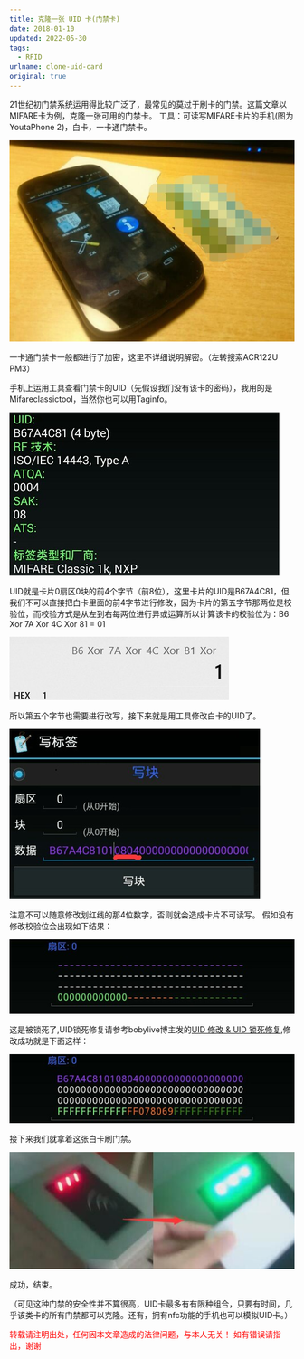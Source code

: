 ```yaml
---
title: 克隆一张 UID 卡(门禁卡)
date: 2018-01-10
updated: 2022-05-30
tags:
  - RFID
urlname: clone-uid-card
original: true
---
```

21世纪初门禁系统运用得比较广泛了，最常见的莫过于刷卡的门禁。这篇文章以MIFARE卡为例，克隆一张可用的门禁卡。
工具：可读写MIFARE卡片的手机(图为YoutaPhone 2)，白卡，一卡通门禁卡。
<!--more-->
![工具: 支持nfc手机, 白卡, 一卡通门禁卡](/picture/20180110-0.jpg)

一卡通门禁卡一般都进行了加密，这里不详细说明解密。（左转搜索ACR122U PM3）

手机上运用工具查看门禁卡的UID（先假设我们没有该卡的密码），我用的是Mifareclassictool，当然你也可以用Taginfo。

![卡片信息](/picture/20180110-1.jpg)

UID就是卡片0扇区0块的前4个字节（前8位），这里卡片的UID是B67A4C81，但我们不可以直接把白卡里面的前4字节进行修改，因为卡片的第五字节那两位是校验位，而校验方式是从左到右每两位进行异或运算所以计算该卡的校验位为：B6 Xor 7A Xor 4C Xor 81 = 01

![计算校验值](/picture/20180110-2.jpg)

所以第五个字节也需要进行改写，接下来就是用工具修改白卡的UID了。

![写标签](/picture/20180110-3.jpg)

注意不可以随意修改划红线的那4位数字，否则就会造成卡片不可读写。
假如没有修改校验位会出现如下结果：

![卡锁死](/picture/20180110-4.jpg)

这是被锁死了,UID锁死修复请参考bobylive博主发的[UID 修改 & UID 锁死修复](https://bobylive.com/static/1936469),修改成功就是下面这样：

![修改成功](/picture/20180110-5.jpg)

接下来我们就拿着这张白卡刷门禁。

![测试刷卡](/picture/20180110-6.jpg)

成功，结束。

（可见这种门禁的安全性并不算很高，UID卡最多有有限种组合，只要有时间，几乎该类卡的所有门禁都可以克隆。还有，拥有nfc功能的手机也可以模拟UID卡。）

<font color=red >转载请注明出处，任何因本文章造成的法律问题，与本人无关！ 如有错误请指出，谢谢</font>